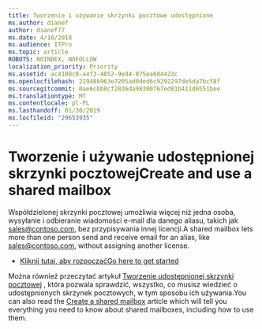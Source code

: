 ```yaml
---
title: Tworzenie i używanie skrzynki pocztowe udostępnione
ms.author: dianef
author: dianef77
ms.date: 4/16/2018
ms.audience: ITPro
ms.topic: article
ROBOTS: NOINDEX, NOFOLLOW
localization_priority: Priority
ms.assetid: ac4188c0-a4f3-4852-9ed4-075ea684423c
ms.openlocfilehash: 219486963e7205ad0ded6c9292297de5da7bcf8f
ms.sourcegitcommit: 0ae6cbb8cf2836da98300767ed81b411d6551bee
ms.translationtype: MT
ms.contentlocale: pl-PL
ms.lasthandoff: 01/30/2019
ms.locfileid: "29653935"
---
```

# <a name="create-and-use-a-shared-mailbox"></a><span data-ttu-id="7e664-102">Tworzenie i używanie udostępnionej skrzynki pocztowej</span><span class="sxs-lookup"><span data-stu-id="7e664-102">Create and use a shared mailbox</span></span>

<span data-ttu-id="7e664-103">Współdzielonej skrzynki pocztowej umożliwia więcej niż jedna osoba, wysyłanie i odbieranie wiadomości e-mail dla danego aliasu, takich jak sales@contoso.com, bez przypisywania innej licencji.</span><span class="sxs-lookup"><span data-stu-id="7e664-103">A shared mailbox lets more than one person send and receive email for an alias, like sales@contoso.com, without assigning another license.</span></span>
  
- [<span data-ttu-id="7e664-104">Kliknij tutaj, aby rozpocząć</span><span class="sxs-lookup"><span data-stu-id="7e664-104">Go here to get started</span></span>](https://portal.office.com/AdminPortal/Home#/AssistedGuide/addemailoptions)
    
<span data-ttu-id="7e664-105">Można również przeczytać artykuł [Tworzenie udostępnionej skrzynki pocztowej](https://support.office.com/article/https://support.office.com/article/Create-a-shared-mailbox-871a246d-3acd-4bba-948e-5de8be0544c9.aspx) , która pozwala sprawdzić, wszystko, co musisz wiedzieć o udostępnionych skrzynek pocztowych, w tym sposobu ich używania.</span><span class="sxs-lookup"><span data-stu-id="7e664-105">You can also read the [Create a shared mailbox](https://support.office.com/article/https://support.office.com/article/Create-a-shared-mailbox-871a246d-3acd-4bba-948e-5de8be0544c9.aspx) article which will tell you everything you need to know about shared mailboxes, including how to use them.</span></span> 
  

